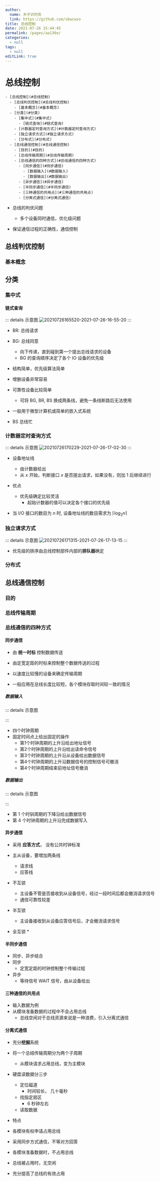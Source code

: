 ```yaml
---
author: 
  name: 木子识时务
  link: https://github.com/sbwcwso
title: 总线控制
date: 2021-07-26 15:44:45
permalink: /pages/aa136e/
categories: 
  - null
tags: 
  - null
editLink: true
---
```


# 总线控制

```markmap
- [总线控制](#总线控制)
  - [总线判优控制](#总线判优控制)
    - [基本概念](#基本概念)
  - [分类](#分类)
    - [集中式](#集中式)
      - [链式查询](#链式查询)
    - [计数器定时查询方式](#计数器定时查询方式)
    - [独立请求方式](#独立请求方式)
    - [分布式](#分布式)
  - [总线通信控制](#总线通信控制)
    - [目的](#目的)
    - [总线传输周期](#总线传输周期)
    - [总线通信的四种方式](#总线通信的四种方式)
      - [同步通信](#同步通信)
        - [数据输入](#数据输入)
        - [数据输出](#数据输出)
      - [异步通信](#异步通信)
      - [半同步通信](#半同步通信)
      - [三种通信的共用点](#三种通信的共用点)
      - [分离式通信](#分离式通信)
```

* 总线的判优问题
  * 多个设备同时通信，优化级问题

* 保证通信过程的正确性，通信控制

## 总线判优控制

### 基本概念

## 分类

### 集中式

#### 链式查询

::: details 示意图
![20210726165520-2021-07-26-16-55-20](https://cdn.jsdelivr.net/gh/sbwcwso/PicBed@master/20210726165520-2021-07-26-16-55-20.png)
:::


* BR: 总线请求
* BG: 总线同意
  * 向下传递，直到碰到第一个提出总线请求的设备
  * BG 的查询顺序决定了各个 IO 设备的优先级

* 结构简单，优先级算法简单
* 增删设备非常容易
* 可靠性设备比较简单
  * 可将 BG, BR, BS 换成两条线，避免一条线断路后无法使用
* 一般用于微型计算机或简单的嵌入式系统
* BS 总线忙

### 计数器定时查询方式

::: details 示意图
![20210726170229-2021-07-26-17-02-30](https://cdn.jsdelivr.net/gh/sbwcwso/PicBed@master/20210726170229-2021-07-26-17-02-30.png)
:::

* 设备地址线
  * 由计数器给出
  * 从 $x$ 开始，判断接口 $x$ 是否提出请求，如果没有，则加 $1$ 后继续进行

* 优点
  * 优先级确定比较灵活
    * 起始计数器的值可以决定各个接口的优先级

* 当 I/O 接口的数目为 $n$ 时, 设备地址线的数目需求为 $\lceil log_2{n} \rceil$

### 独立请求方式

::: details 示意图
![20210726171315-2021-07-26-17-13-15](https://cdn.jsdelivr.net/gh/sbwcwso/PicBed@master/20210726171315-2021-07-26-17-13-15.png)
:::

* 优先级的排序由总线控制部件内部的**排队器**确定

### 分布式

## 总线通信控制

### 目的

### 总线传输周期

### 总线通信的四种方式

#### 同步通信

* 由 **统一时标** 控制数据传送

* 由定宽定距的时标来控制整个数据传送的过程

* 以速度比较慢的设备来确定传输周期
* 一般应用在总线长度比较短，各个模块存取时间较一致的情况

##### 数据输入

::: details 示意图

:::


* 四个时钟周期
* 固定时间点上给出固定的操作
  * 第1个时钟周期的上升沿给出地址信号
  * 第2个时钟周期的上升沿给出读命令信号
  * 第3个时钟周期的上升沿从设备给出数据信号
  * 第4个时钟周期的上升沿数据信号的控制信号可撤消
  * 第4个时钟周期结束前地址信号撤消

##### 数据输出

::: details 示意图

:::

* 第 1 个时钏周期的下降沿给出数据信号
* 第 4 个时钟周期的上升沿完成数据写入





#### 异步通信

* 采用 **应答方式**， 没有公共时钟标准

* 主从设备，要增加两条线
  * 请求线
  * 应答线

* 不互锁
  * 主设备不管是否接收到从设备信号，经过一段时间后都会撤消请求信号
  * 通信可靠性较差
* 半互锁
  * 主设备接收到从设备应答信号后，才会撤消请求信号
* 全互锁
  * 

#### 半同步通信

* 同步、异步结合
* 同步
  * 定宽定距的时钟控制整个传输过程
* 异步
  * 等待信号 WAIT 信号，由从设备给出

#### 三种通信的共用点

* 输入数据为例
* 从模块准备数据的过程中不会占用总线
  * 总线空闲对于总线资源来说是一种浪费，引入分离式通信

#### 分离式通信

* 充分**挖掘**系统
* 将一个总结传输周期分为两个子周期
  * 从模块请求占用总线，变为主模块
* 硬盘读数据分三步
  * 定位磁道
    * 时间较长， 几十毫秒
  * 找指定扇区
    * 6 秒钟左右
  * 读取数据

* 特点

* 各模块有权申请占用总线
* 采用同步方式通信，不等对方回答
* 各模块准备数据时，不占用总线
* 总线被占用时，无空闲
* 充分提高了总线的有效占用